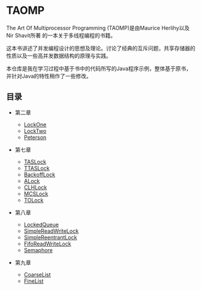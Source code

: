 # TAOMP
The Art Of Multiprocessor Programming (TAOMP)是由Maurice Herlihy以及Nir Shavit所著
的一本关于多线程编程的书籍。

这本书讲述了并发编程设计的思想及理论。讨论了经典的互斥问题，共享存储器的性质以及一些高并发数据结构的原理与实践。

本仓库是我在学习过程中基于书中的代码所写的Java程序示例，整体基于原书，并针对Java的特性稍作了一些修改。

## 目录

* 第二章
  *  [LockOne](src/main/java/com/github/mottox/taomp/concurrent/locks/LockOne.java)
  *  [LockTwo](src/main/java/com/github/mottox/taomp/concurrent/locks/LockTwo.java)
  *  [Peterson](src/main/java/com/github/mottox/taomp/concurrent/locks/Peterson.java)

* 第七章
  *  [TASLock](src/main/java/com/github/mottox/taomp/concurrent/locks/TASLock.java)
  *  [TTASLock](src/main/java/com/github/mottox/taomp/concurrent/locks/TTASLock.java)
  *  [BackoffLock](src/main/java/com/github/mottox/taomp/concurrent/locks/BackoffLock.java)
  *  [ALock](src/main/java/com/github/mottox/taomp/concurrent/locks/ALock.java)
  *  [CLHLock](src/main/java/com/github/mottox/taomp/concurrent/locks/CLHLock.java)
  *  [MCSLock](src/main/java/com/github/mottox/taomp/concurrent/locks/MCSLock.java)
  *  [TOLock](src/main/java/com/github/mottox/taomp/concurrent/locks/TOLock.java)

* 第八章
  * [LockedQueue](src/main/java/com/github/mottox/taomp/concurrent/LockedQueue.java)
  * [SimpleReadWriteLock](src/main/java/com/github/mottox/taomp/concurrent/locks/SimpleReadWriteLock.java)
  * [SimpleReentrantLock](src/main/java/com/github/mottox/taomp/concurrent/locks/SimpleReentrantLock.java)
  * [FifoReadWriteLock](src/main/java/com/github/mottox/taomp/concurrent/locks/FifoReadWriteLock.java)
  * [Semaphore](src/main/java/com/github/mottox/taomp/concurrent/Semaphore.java)

* 第九章
  * [CoarseList](src/main/java/com/github/mottox/taomp/concurrent/CoarseList.java)
  * [FineList](src/main/java/com/github/mottox/taomp/concurrent/FineList.java)

